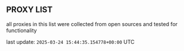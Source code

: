 ## PROXY LIST

all proxies in this list were collected from open sources and tested for functionality

last update: `2025-03-24 15:44:35.154778+00:00` UTC